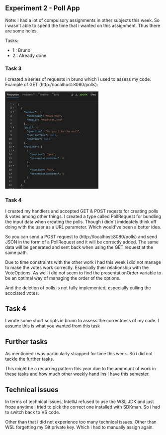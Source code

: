## Experiment 2 - Poll App

Note: I had a lot of compulsory assignments in other subjects this week. So i wasn't able to spend the time that i wanted on this assignment. Thus there are some holes. 

Tasks:
- 1 : Bruno
- 2 : Already done
### Task 3
I created a series of requests in bruno which i used to assess my code. 
Example of GET (http://localhost:8080/polls):

<img src="bruno_img.png" alt="bruno example img" width="300"/>


### Task 4
I created my handlers and accepted GET & POST reqests for creating polls & votes among other things.
I created a type called PollRequest for bundling the input data when creating the polls. Though i didn't imideately think off doing with the user as a URL parameter. Which would've been a better idea.

So you can send a POST request to (http://localhost:8080/polls) and send JSON in the form of a PollRequest and it will be correctly added. The same data will be generated and sent back when using the GET request at the same path.

Due to time constraints with the other work i had this week i did not manage to make the votes work correctly. Especially their relationship with the VoteOptions. 
As well i did not seem to find the presentationOrder variable to be an optimal way of managing the order of the options. 

And the deletion of polls is not fully implemented, especially culling the acociated votes. 

## Task 4
I wrote some short scripts in bruno to assess the correctness of my code. I assume this is what you wanted from this task

## Further tasks
As mentioned i was particularly strapped for time this week. So i did not tackle the further tasks. 

This might be a recurring pattern this year due to the ammount of work in these tasks and how much other weekly hand ins i have this semester. 

## Technical issues
In terms of technical issues, IntelliJ refused to use the WSL JDK and just froze anytime i tried to pick the correct one installed with SDKman. So i had to switch back to VS code. 

Other than that i did not experience too many technical issues. Other than WSL forgetting my Git private key. Which i had to manually assign again. 

